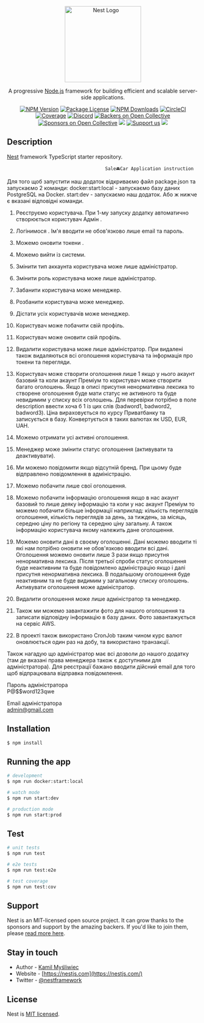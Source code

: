 <p align="center">
  <a href="http://nestjs.com/" target="blank"><img src="https://nestjs.com/img/logo-small.svg" width="200" alt="Nest Logo" /></a>
</p>

[circleci-image]: https://img.shields.io/circleci/build/github/nestjs/nest/master?token=abc123def456
[circleci-url]: https://circleci.com/gh/nestjs/nest

  <p align="center">A progressive <a href="http://nodejs.org" target="_blank">Node.js</a> framework for building efficient and scalable server-side applications.</p>
    <p align="center">
<a href="https://www.npmjs.com/~nestjscore" target="_blank"><img src="https://img.shields.io/npm/v/@nestjs/core.svg" alt="NPM Version" /></a>
<a href="https://www.npmjs.com/~nestjscore" target="_blank"><img src="https://img.shields.io/npm/l/@nestjs/core.svg" alt="Package License" /></a>
<a href="https://www.npmjs.com/~nestjscore" target="_blank"><img src="https://img.shields.io/npm/dm/@nestjs/common.svg" alt="NPM Downloads" /></a>
<a href="https://circleci.com/gh/nestjs/nest" target="_blank"><img src="https://img.shields.io/circleci/build/github/nestjs/nest/master" alt="CircleCI" /></a>
<a href="https://coveralls.io/github/nestjs/nest?branch=master" target="_blank"><img src="https://coveralls.io/repos/github/nestjs/nest/badge.svg?branch=master#9" alt="Coverage" /></a>
<a href="https://discord.gg/G7Qnnhy" target="_blank"><img src="https://img.shields.io/badge/discord-online-brightgreen.svg" alt="Discord"/></a>
<a href="https://opencollective.com/nest#backer" target="_blank"><img src="https://opencollective.com/nest/backers/badge.svg" alt="Backers on Open Collective" /></a>
<a href="https://opencollective.com/nest#sponsor" target="_blank"><img src="https://opencollective.com/nest/sponsors/badge.svg" alt="Sponsors on Open Collective" /></a>
  <a href="https://paypal.me/kamilmysliwiec" target="_blank"><img src="https://img.shields.io/badge/Donate-PayPal-ff3f59.svg"/></a>
    <a href="https://opencollective.com/nest#sponsor"  target="_blank"><img src="https://img.shields.io/badge/Support%20us-Open%20Collective-41B883.svg" alt="Support us"></a>
  <a href="https://twitter.com/nestframework" target="_blank"><img src="https://img.shields.io/twitter/follow/nestframework.svg?style=social&label=Follow"></a>
</p>
  <!--[![Backers on Open Collective](https://opencollective.com/nest/backers/badge.svg)](https://opencollective.com/nest#backer)
  [![Sponsors on Open Collective](https://opencollective.com/nest/sponsors/badge.svg)](https://opencollective.com/nest#sponsor)-->

## Description

[Nest](https://github.com/nestjs/nest) framework TypeScript starter repository.

                                        Sale🚘Car Application instruction

Для того щоб запустити наш додаток відкриваємо файл package.json та запускаємо 2 команди:
docker:start:local  - запускаємо базу даних PostgreSQL на Docker.
start:dev - запускаємо наш додаток. Або ж нижче є вказані відповідні команди.

1. Реєструємо користувача. При 1-му запуску додатку автоматично створюється користувач Адмін .
2. Логінимося . Ім'я вводити не обов'язково лише email та пароль.
3. Можемо оновити токени .
4. Можемо вийти із системи.

5. Змінити тип аккаунта користувача може лише адміністратор.
6. Змінити роль користувача може лише адміністратор.
7. Забанити користувача може менеджер.
8. Розбанити користувача може менеджер.
9. Дістати усіх користувачів може менеджер.
10. Користувач може побачити свій профіль.
11. Користувач може оновити свій профіль.
12. Видалити користувача може лише адміністратор. При видалені також видаляються всі оголошення користувача та інформація про токени та перегляди.

13. Користувач може створити оголошення лише 1 якщо у нього акаунт базовий та коли акаунт Преміум то користувач може створити багато оголошень. Якщо в описі присутня ненормативна лексика то створене оголошення буде мати статус не активного та буде невидимим у списку всіх оголошень. Для перевірки потрібно в поле description ввести хоча б 1 із цих слів (badword1, badword2, badword3). Ціна вираховується по курсу Приватбанку та записується в базу. Конвертується в таких валютах як USD, EUR, UAH.
14. Можемо отримати усі активні оголошення.

15. Менеджер може змінити статус оголошення (активувати та деактивувати).

16. Ми можемо повідомити якщо відсутній бренд. При цьому буде відправлено повідомлення в адміністрацію.
17. Можемо побачити лише свої оголошення.
18. Можемо побачити інформацію оголошення якщо в нас акаунт базовий то лише деяку інформацію та коли у нас акаунт Преміум то можемо побачити більше інформації наприклад: кількість переглядів оголошення, кількість переглядів за день, за тиждень, за місяць, середню ціну по регіону та середню ціну загальну. А також інформацію користувача якому належить дане оголошення.
19. Можемо оновити дані в своєму оголошенні. Дані можемо вводити ті які нам потрібно оновити не обов'язково вводити всі дані. Оголошення можемо оновити лише 3 рази якщо присутня ненормативна лексика. Після третьої спроби статус оголошення буде неактивним та буде повідомлено адміністрацію якщо і далі присутня ненормативна лексика. В подальшому оголошення буде неактивним та не буде видимим у загальному списку оголошень. Активувати оголошення може адміністратор.
20. Видалити оголошення може лише адміністратор та менеджер.
21. Також ми можемо завантажити фото для нашого оголошення та записати відповідну інформацію в базу даних. Фото завантажується на сервіс AWS.
22. В проекті також використано CronJob таким чином курс валют оновлюється один раз на добу, та використано транзакції.

Також нагадую що адміністратор має всі дозволи до нашого додатку (там де вказані права менеджера також є доступними для адміністратора).
Для реєстрації бажано вводити дійсний email для того щоб відпрацювала відправка повідомлення.

Пароль адміністратора                           
P@$$word123qwe

Email адміністратора                               
admin@gmail.com

## Installation

```bash
$ npm install
```

## Running the app

```bash
# development
$ npm run docker:start:local
```

```bash
# watch mode
$ npm run start:dev
```

```bash
# production mode
$ npm run start:prod
```

## Test

```bash
# unit tests
$ npm run test

# e2e tests
$ npm run test:e2e

# test coverage
$ npm run test:cov
```

## Support

Nest is an MIT-licensed open source project. It can grow thanks to the sponsors and support by the amazing backers. If you'd like to join them, please [read more here](https://docs.nestjs.com/support).

## Stay in touch

- Author - [Kamil Myśliwiec](https://kamilmysliwiec.com)
- Website - [https://nestjs.com](https://nestjs.com/)
- Twitter - [@nestframework](https://twitter.com/nestframework)

## License

Nest is [MIT licensed](LICENSE).
